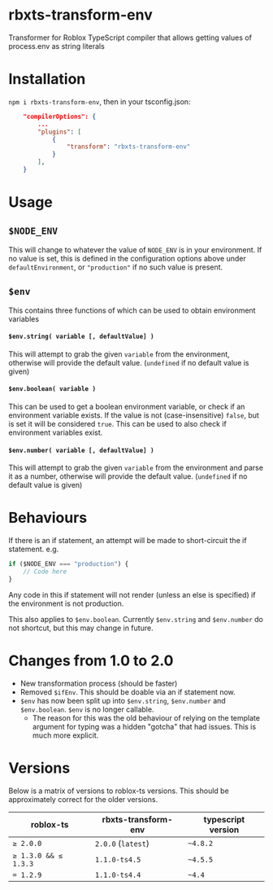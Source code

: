 # rbxts-transform-env
Transformer for Roblox TypeScript compiler that allows getting values of process.env as string literals

# Installation
`npm i rbxts-transform-env`, then in your tsconfig.json:

```json
    "compilerOptions": {
        ...
        "plugins": [
            {
                "transform": "rbxts-transform-env"
            }
        ],
    }
```

# Usage
## `$NODE_ENV`
This will change to whatever the value of `NODE_ENV` is in your environment. If no value is set, this is defined in the configuration options above under `defaultEnvironment`, or `"production"` if no such value is present.

## `$env`
This contains three functions of which can be used to obtain environment variables

#### `$env.string( variable [, defaultValue] )`
This will attempt to grab the given `variable` from the environment, otherwise will provide the default value. (`undefined` if no default value is given)

#### `$env.boolean( variable )`
This can be used to get a boolean environment variable, or check if an environment variable exists.
If the value is not (case-insensitive) `false`, but is set it will be considered `true`. This can be used to also check if environment variables exist.

#### `$env.number( variable [, defaultValue] )`
This will attempt to grab the given `variable` from the environment and parse it as a number, otherwise will provide the default value. (`undefined` if no default value is given)

# Behaviours
If there is an if statement, an attempt will be made to short-circuit the if statement. e.g.

```ts
if ($NODE_ENV === "production") {
    // Code here
}
```
Any code in this if statement will not render (unless an else is specified) if the environment is not production. 

This also applies to `$env.boolean`. Currently `$env.string` and `$env.number` do not shortcut, but this may change in future.

# Changes from 1.0 to 2.0
- New transformation process (should be faster)
- Removed `$ifEnv`. This should be doable via an if statement now.
- `$env` has now been split up into `$env.string`, `$env.number` and `$env.boolean`. `$env` is no longer callable.
    - The reason for this was the old behaviour of relying on the template argument for typing was a hidden "gotcha" that had issues. This is much more explicit.

# Versions
Below is a matrix of versions to roblox-ts versions. This should be approximately correct for the older versions.

| roblox-ts | rbxts-transform-env | typescript version |
|--|--|--|
| `≥ 2.0.0` | `2.0.0` (`latest`) |  `~4.8.2` |
| `≥ 1.3.0 && ≤ 1.3.3` | `1.1.0-ts4.5` |  `~4.5.5` |
|`= 1.2.9` | `1.1.0-ts4.4` | `~4.4` |

